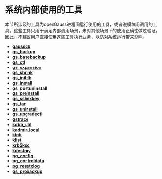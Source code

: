 # 系统内部使用的工具<a name="ZH-CN_TOPIC_0249632256"></a>

本节所涉及的工具为openGauss进程间运行使用的工具，或者说模块间调用的工具。这些工具只用于满足内部调用场景，未对其他场景下的使用正确性做过验证。因此，不建议用户直接使用这些工具执行业务，以防对系统运行带来影响。

-   **[gaussdb](gaussdb.md)**  
-   **[gs\_backup](gs_backup.md)**  
-   **[gs\_basebackup](gs_basebackup.md)**  
-   **[gs\_ctl](gs_ctl.md)**  
-   **[gs\_expansion](gs_expansion.md)**  
-   **[gs\_shrink](gs_shrink.md)** 
-   **[gs\_initdb](gs_initdb.md)**  
-   **[gs\_install](gs_install.md)**  
-   **[gs\_postuninstall](gs_postuninstall.md)**  
-   **[gs\_preinstall](gs_preinstall.md)**  
-   **[gs\_sshexkey](gs_sshexkey.md)**  
-   **[gs\_tar](gs_tar.md)**  
-   **[gs\_uninstall](gs_uninstall.md)**  
-   **[gs\_upgradectl](gs_upgradectl.md)**  
-   **[gstrace](gstrace.md)**  
-   **[kdb5\_util](kdb5_util.md)**  
-   **[kadmin.local](kadmin-local.md)**  
-   **[kinit](kinit.md)**  
-   **[klist](klist.md)**  
-   **[krb5kdc](krb5kdc.md)**  
-   **[kdestroy](kdestroy.md)**  
-   **[pg\_config](pg_config.md)**  
-   **[pg\_controldata](pg_controldata.md)**  
-   **[pg\_resetxlog](pg_resetxlog.md)**
-   **[gs\_probackup](gs_probackup.md)** 


